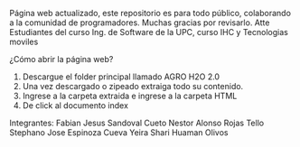Página web actualizado, este repositorio es para todo público, colaborando a la comunidad de programadores. Muchas gracias por revisarlo.
Atte Estudiantes del curso Ing. de Software de la UPC, curso IHC y Tecnologias moviles

¿Cómo abrir la página web?
1. Descargue el folder principal llamado AGRO H2O 2.0
2. Una vez descargado o zipeado extraiga todo su contenido.
3. Ingrese a la carpeta extraida e ingrese a la carpeta HTML
4. De click al documento index



Integrantes:
Fabian Jesus Sandoval Cueto
Nestor Alonso Rojas Tello
Stephano Jose Espinoza Cueva
Yeira Shari Huaman Olivos
